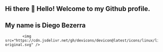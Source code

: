 ## Hi there 👋 Hello! Welcome to my Github profile.
## My name is Diego Bezerra 

            <img src="https://cdn.jsdelivr.net/gh/devicons/devicon@latest/icons/linux/linux-original.svg" />
          
<!--
**BezerraD1/BezerraD1** is a ✨ _special_ ✨ repository because its `README.md` (this file) appears on your GitHub profile.

Here are some ideas to get you started:

- 🔭 I’m currently working on ...
- 🌱 I’m currently learning ...
- 👯 I’m looking to collaborate on ...
- 🤔 I’m looking for help with ...
- 💬 Ask me about ...
- 📫 How to reach me: ...
- 😄 Pronouns: ...
- ⚡ Fun fact: ...
-->
